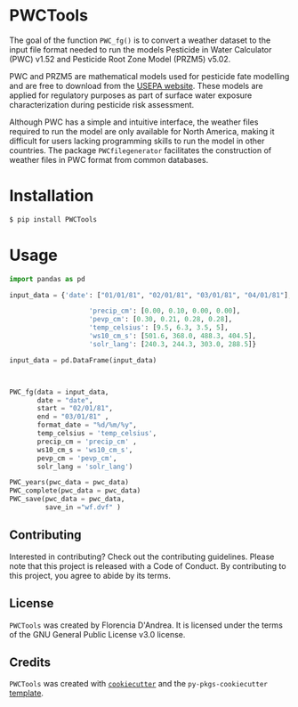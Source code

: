 # PWCTools

The goal of the function `PWC_fg()` is to convert a weather dataset to the input file format needed to run the models Pesticide in Water Calculator (PWC) v1.52 and Pesticide Root Zone Model (PRZM5) v5.02.

PWC and PRZM5 are mathematical models used for pesticide fate modelling and are free to download from the [USEPA website](https://www.epa.gov/pesticide-science-and-assessing-pesticide-risks/models-pesticide-risk-assessment).  These models are applied for regulatory purposes as part of surface water exposure characterization during pesticide risk assessment.

Although PWC has a simple and intuitive interface, the weather files required to run the model are only available for North America, making it difficult for users lacking programming skills to run the model in other countries.  The package `PWCfilegenerator` facilitates the construction of weather files in PWC format from common databases.

# Installation

```bash
$ pip install PWCTools
```
# Usage

```python
import pandas as pd

input_data = {'date': ["01/01/81", "02/01/81", "03/01/81", "04/01/81"],

                    'precip_cm': [0.00, 0.10, 0.00, 0.00],
                    'pevp_cm': [0.30, 0.21, 0.28, 0.28],
                    'temp_celsius': [9.5, 6.3, 3.5, 5],
                    'ws10_cm_s': [501.6, 368.0, 488.3, 404.5],
                    'solr_lang': [240.3, 244.3, 303.0, 288.5]}

input_data = pd.DataFrame(input_data)



PWC_fg(data = input_data,
       date = "date", 
       start = "02/01/81",
       end = "03/01/81" ,
       format_date = "%d/%m/%y",
       temp_celsius = 'temp_celsius',
       precip_cm = 'precip_cm' , 
       ws10_cm_s = 'ws10_cm_s',
       pevp_cm = 'pevp_cm',
       solr_lang = 'solr_lang')

PWC_years(pwc_data = pwc_data)
PWC_complete(pwc_data = pwc_data)
PWC_save(pwc_data = pwc_data,
         save_in ="wf.dvf" )

```

## Contributing

Interested in contributing? Check out the contributing guidelines. Please note that this project is released with a Code of Conduct. By contributing to this project, you agree to abide by its terms.

## License

`PWCTools` was created by Florencia D'Andrea. It is licensed under the terms of the GNU General Public License v3.0 license.

## Credits

`PWCTools` was created with [`cookiecutter`](https://cookiecutter.readthedocs.io/en/latest/) and the `py-pkgs-cookiecutter` [template](https://github.com/py-pkgs/py-pkgs-cookiecutter).
